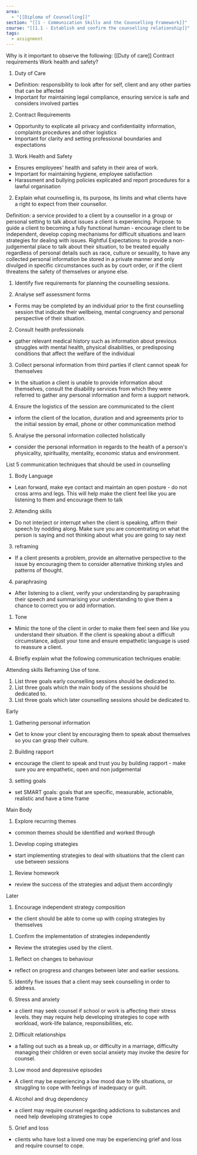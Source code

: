 ```yaml
---
area:
  - "[[Diploma of Counselling]]"
section: "[[1 - Communication Skills and the Counselling Framework]]"
course: "[[1.1 - Establish and confirm the counselling relationship]]"
tags:
  - assignment
---
```

Why is it important to observe the following:
[[Duty of care]]
Contract requirements
Work health and safety?

1. Duty of Care
- Definition: responsibility to look after for self, client and any other parties that can be affected
- Important for maintaining legal compliance, ensuring service is safe and considers involved parties

2. Contract Requirements
- Opportunity to explicate all privacy and confidentiality information, complaints procedures and other logistics
- Important for clarity and setting professional boundaries and expectations 

3. Work Health and Safety
- Ensures employees' health and safety in their area of work.
- Important for maintaining hygiene, employee satisfaction
- Harassment and bullying policies explicated and report procedures for a lawful organisation


2.	Explain what counselling is, its purpose, its limits and what clients have a right to expect from their counsellor.

Definition: a service provided to a client by a counsellor in a group or personal setting to talk about issues a client is experiencing.
Purpose: to guide a client to becoming a fully functional human - encourage client to be independent, develop coping mechanisms for difficult situations and learn strategies for dealing with issues.
Rightful Expectations: to provide a non-judgemental place to talk about their situation, to be treated equally regardless of personal details such as race, culture or sexuality, to have any collected personal information be stored in a private manner and only divulged in specific circumstances such as by court order, or if the client threatens the safety of themselves or anyone else.

1.	Identify five requirements for planning the counselling sessions.

1. Analyse self assessment forms
- Forms may be completed by an individual prior to the first counselling session that indicate their wellbeing, mental congruency and personal perspective of their situation. 
2. Consult health professionals
- gather relevant medical history such as information about previous struggles with mental health, physical disabilities, or predisposing conditions that affect the welfare of the individual
3. Collect personal information from third parties if client cannot speak for themselves
- In the situation a client is unable to provide information about themselves, consult the disability services from which they were referred to gather any personal information and form a support network.
4. Ensure the logistics of the session are communicated to the client
- inform the client of the location, duration and and agreements prior to the initial session by email, phone or other communication method
5. Analyse the personal information collected holistically
- consider the personal information in regards to the health of a person's physicality, spirituality, mentality, economic status and environment. 

List 5 communication techniques that should be used in counselling
1. Body Language
- Lean forward, make eye contact and maintain an open posture - do not cross arms and legs. This will help make the client feel like you are listening to them and encourage them to talk
2. Attending skills
- Do not interject or interrupt when the client is speaking, affirm their speech by nodding along. Make sure you are concentrating on what the person is saying and not thinking about what you are going to say next
3. reframing
- If a client presents a problem, provide an alternative perspective to the issue by encouraging them to consider alternative thinking styles and patterns of thought.
4. paraphrasing
- After listening to a client, verify your understanding by paraphrasing their speech and summarising your understanding to give them a chance to correct you or add information.
1. Tone
- Mimic the tone of the client in order to make them feel seen and like you understand their situation. If the client is speaking about a difficult circumstance, adjust your tone and ensure empathetic language is used to reassure a client.

4.	Briefly explain what the following communication techniques enable:

Attending skills
Reframing
Use of tone.

1.   List three goals early counselling sessions should be dedicated to.
2. List three goals which the main body of the sessions should be dedicated to.
4. List three goals which later counselling sessions should be dedicated to.

Early
1. Gathering personal information
- Get to know your client by encouraging them to speak about themselves so you can grasp their culture.
2. Building rapport
- encourage the client to speak and trust you by building rapport - make sure you are empathetic, open and non judgemental
3. setting goals
- set SMART goals: goals that are specific, measurable, actionable, realistic and have a time frame

Main Body
1. Explore recurring themes
- common themes should be identified and worked through
1. Develop coping strategies
- start implementing strategies to deal with situations that the client can use between sessions
1. Review homework
- review the success of the strategies and adjust them accordingly

Later
1. Encourage independent strategy composition
- the client should be able to come up with coping strategies by themselves
1. Confirm the implementation of strategies independently
- Review the strategies used by the client.
1. Reflect on changes to behaviour
- reflect on progress and changes between later and earlier sessions.

5.	Identify five issues that a client may seek counselling in order to address.

1. Stress and anxiety
- a client may seek counsel if school or work is affecting their stress levels. they may require help developing strategies to cope with workload, work-life balance, responsibilities, etc.
2. Difficult relationships
- a falling out such as a break up, or difficulty in a marriage, difficulty managing their children or even social anxiety may invoke the desire for counsel.
3. Low mood and depressive episodes
- A client may be experiencing a low mood due to life situations, or struggling to cope with feelings of inadequacy or guilt.
4. Alcohol and drug dependency
- a client may require counsel regarding addictions to substances and need help developing strategies to cope
5. Grief and loss
- clients who have lost a loved one may be experiencing grief and loss and require counsel to cope.